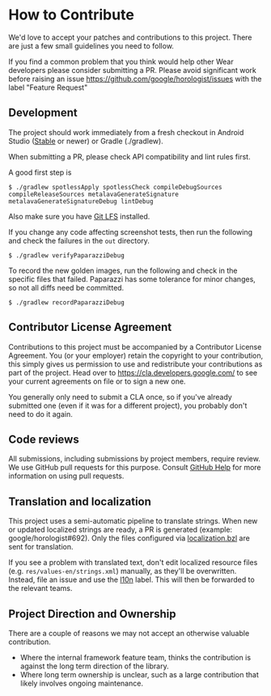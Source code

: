 # How to Contribute

We'd love to accept your patches and contributions to this project. There are
just a few small guidelines you need to follow.

If you find a common problem that you think would help other Wear developers
please consider submitting a PR. Please avoid significant work before raising
an issue https://github.com/google/horologist/issues with the label "Feature Request"

## Development

The project should work immediately from a fresh checkout in Android Studio ([Stable](https://developer.android.com/studio/releases) or newer) or Gradle (./gradlew).

When submitting a PR, please check API compatibility and lint rules first.

A good first step is

```
$ ./gradlew spotlessApply spotlessCheck compileDebugSources compileReleaseSources metalavaGenerateSignature metalavaGenerateSignatureDebug lintDebug
```

Also make sure you have [Git LFS]([url](https://git-lfs.github.com/)) installed.

If you change any code affecting screenshot tests, then run the following and check the failures in the `out` directory.

```
$ ./gradlew verifyPaparazziDebug
```

To record the new golden images, run the following and check in the specific files that failed. Paparazzi has some tolerance for minor changes,
so not all diffs need be committed.

```
$ ./gradlew recordPaparazziDebug
```

## Contributor License Agreement

Contributions to this project must be accompanied by a Contributor License
Agreement. You (or your employer) retain the copyright to your contribution,
this simply gives us permission to use and redistribute your contributions as
part of the project. Head over to <https://cla.developers.google.com/> to see
your current agreements on file or to sign a new one.

You generally only need to submit a CLA once, so if you've already submitted one
(even if it was for a different project), you probably don't need to do it
again.

## Code reviews

All submissions, including submissions by project members, require review. We
use GitHub pull requests for this purpose. Consult
[GitHub Help](https://help.github.com/articles/about-pull-requests/) for more
information on using pull requests.

## Translation and localization

This project uses a semi-automatic pipeline to translate strings. When new or
updated localized strings are ready, a PR is generated (example:
google/horologist#692). Only the files configured via [localization.bzl](localization.bzl)
are sent for translation.

If you see a problem with translated text, don't edit localized resource files
(e.g. `res/values-en/strings.xml`) manually, as they'll be overwritten. Instead,
file an issue and use the [l10n](https://github.com/google/horologist/labels/l10n)
label. This will then be forwarded to the relevant teams.

## Project Direction and Ownership

There are a couple of reasons we may not accept an otherwise valuable
contribution.

- Where the internal framework feature team, thinks the contribution is against the
long term direction of the library.
- Where long term ownership is unclear, such as a large contribution that likely involves
ongoing maintenance.
